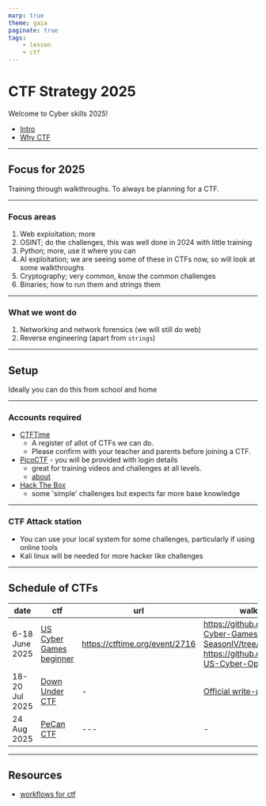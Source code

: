 ```yaml
---
marp: true
theme: gaia
paginate: true
tags:
    - lesson
    - ctf
---
```

# CTF Strategy 2025

Welcome to Cyber skills 2025!

- [Intro](./lessons/01_intro.md)
- [Why CTF](./lessons/about_ctf.md)

---

## Focus for 2025

Training through walkthroughs. To always be planning for a CTF.

---

### Focus areas

1. Web exploitation; more
1. OSINT; do the challenges, this was well done in 2024 with little training
1. Python; more, use it where you can
1. AI exploitation; we are seeing some of these in CTFs now, so will look at some walkthroughs
1. Cryptography; very common, know the common challenges
1. Binaries; how to run them and strings them

---

### What we wont do

1. Networking and network forensics (we will still do web)
1. Reverse engineering (apart from `strings`)

---

## Setup

Ideally you can do this from school and home

---

### Accounts required

- [CTFTime](https://ctftime.org/)
  - A register of allot of CTFs we can do.
  - Please confirm with your teacher and parents before joining a CTF.
- [PicoCTF](https://www.picoctf.org/) - you will be provided with login details
  - great for training videos and challenges at all levels.
  - [about](./lessons/about_picoctf.md)
- [Hack The Box](https://www.hackthebox.com/)
  - some 'simple' challenges but expects far more base knowledge

---

### CTF Attack station

- You can use your local system for some challenges, particularly if using online tools
- Kali linux will be needed for more hacker like challenges

---

## Schedule of CTFs

| date | ctf | url | walkthroughs |
| --- | --- | --- | --- |
| 6-18 June 2025 | [US Cyber Games beginner](https://www.uscybergames.com/event-schedule) | <https://ctftime.org/event/2716> | <https://github.com/MDaleyJr/US-Cyber-Games-SeasonIV/tree/main> <br> <https://github.com/jselliott/SIV-US-Cyber-Open> |
| 18-20 Jul 2025 | [Down Under CTF](https://downunderctf.com/) | - | [Official write-ups](https://github.com/DownUnderCTF/Challenges_2024_Public) |
| 24 Aug 2025 | [PeCan CTF](https://pecanplus.ecusdf.org/) | --- | - |

---

## Resources

- [workflows for ctf](https://github.com/jstrieb/ctf-collab/tree/main)

